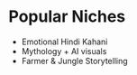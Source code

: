 
# Popular Niches

- Emotional Hindi Kahani
- Mythology + AI visuals
- Farmer & Jungle Storytelling
